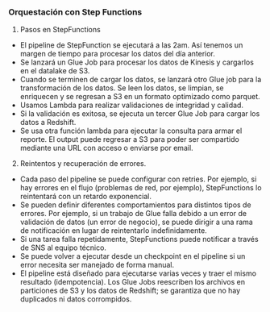 ### Orquestación con Step Functions
1. Pasos en StepFunctions
- El pipeline de StepFunction se ejecutará a las 2am. Así tenemos un margen de tiempo para procesar los datos del día anterior.
- Se lanzará un Glue Job para procesar los datos de Kinesis y cargarlos en el datalake de S3.
- Cuando se terminen de cargar los datos, se lanzará otro Glue job para la transformación de los datos. Se leen los datos, se limpian, se enriquecen y se regresan a S3 en un formato optimizado como parquet.
- Usamos Lambda para realizar validaciones de integridad y calidad.
- Si la validación es exitosa, se ejecuta un tercer Glue Job para cargar los datos a Redshift.
- Se usa otra función lambda para ejecutar la consulta para armar el reporte. El output puede regresar a S3 para poder ser compartido mediante una URL con acceso o enviarse por email.
2. Reintentos y recuperación de errores.
- Cada paso del pipeline se puede configurar con retries. Por ejemplo, si hay errores en el flujo (problemas de red, por ejemplo), StepFunctions lo reintentará con un retardo exponencial.
- Se pueden definir diferentes comportamientos para distintos tipos de errores. Por ejemplo, si un trabajo de Glue falla debido a un error de validación de datos (un error de negocio), se puede dirigir a una rama de notificación en lugar de reintentarlo indefinidamente.
- Si una tarea falla repetidamente, StepFunctions puede notificar a través de SNS al equipo técnico.
- Se puede volver a ejecutar desde un checkpoint en el pipeline si un error necesita ser manejado de forma manual.
- El pipeline está diseñado para ejecutarse varias veces y traer el mismo resultado (idempotencia). Los Glue Jobs reescriben los archivos en particiones de S3 y los datos de Redshift; se garantiza que no hay duplicados ni datos corrompidos.
